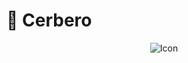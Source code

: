 🐾 Cerbero
===

<p align="center">
  <img src="https://github.com/thecreazy/cerbero/blob/master/docs/logo.png" alt="Icon"/>
</p>

